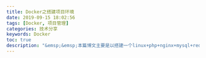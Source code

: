```yaml
---
title: Docker之搭建项目环境
date: 2019-09-15 18:02:56
tags: [Docker, 项目管理]
categories: 技术分享
keywords: Docker
toc: true
description: "&emsp;&emsp;本篇博文主要是以搭建一个linux+php+nginx+mysql+redis环境教程"
---
```


